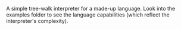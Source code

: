 A simple tree-walk interpreter for a made-up language. Look into the examples folder to see the language capabilities (which reflect the interpreter's complexity).
